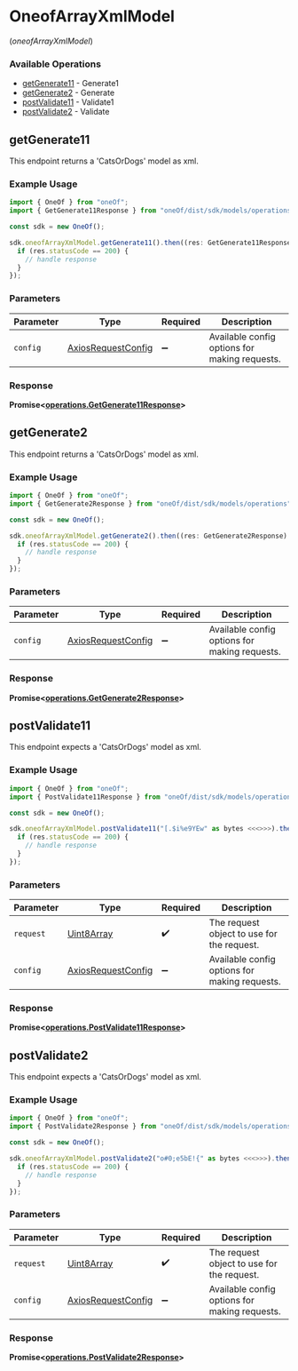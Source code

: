 # OneofArrayXmlModel
(*oneofArrayXmlModel*)

### Available Operations

* [getGenerate11](#getgenerate11) - Generate1
* [getGenerate2](#getgenerate2) - Generate
* [postValidate11](#postvalidate11) - Validate1
* [postValidate2](#postvalidate2) - Validate

## getGenerate11

This endpoint returns a 'CatsOrDogs' model as xml.

### Example Usage

```typescript
import { OneOf } from "oneOf";
import { GetGenerate11Response } from "oneOf/dist/sdk/models/operations";

const sdk = new OneOf();

sdk.oneofArrayXmlModel.getGenerate11().then((res: GetGenerate11Response) => {
  if (res.statusCode == 200) {
    // handle response
  }
});
```

### Parameters

| Parameter                                                    | Type                                                         | Required                                                     | Description                                                  |
| ------------------------------------------------------------ | ------------------------------------------------------------ | ------------------------------------------------------------ | ------------------------------------------------------------ |
| `config`                                                     | [AxiosRequestConfig](https://axios-http.com/docs/req_config) | :heavy_minus_sign:                                           | Available config options for making requests.                |


### Response

**Promise<[operations.GetGenerate11Response](../../models/operations/getgenerate11response.md)>**


## getGenerate2

This endpoint returns a 'CatsOrDogs' model as xml.

### Example Usage

```typescript
import { OneOf } from "oneOf";
import { GetGenerate2Response } from "oneOf/dist/sdk/models/operations";

const sdk = new OneOf();

sdk.oneofArrayXmlModel.getGenerate2().then((res: GetGenerate2Response) => {
  if (res.statusCode == 200) {
    // handle response
  }
});
```

### Parameters

| Parameter                                                    | Type                                                         | Required                                                     | Description                                                  |
| ------------------------------------------------------------ | ------------------------------------------------------------ | ------------------------------------------------------------ | ------------------------------------------------------------ |
| `config`                                                     | [AxiosRequestConfig](https://axios-http.com/docs/req_config) | :heavy_minus_sign:                                           | Available config options for making requests.                |


### Response

**Promise<[operations.GetGenerate2Response](../../models/operations/getgenerate2response.md)>**


## postValidate11

This endpoint expects a 'CatsOrDogs' model as xml.

### Example Usage

```typescript
import { OneOf } from "oneOf";
import { PostValidate11Response } from "oneOf/dist/sdk/models/operations";

const sdk = new OneOf();

sdk.oneofArrayXmlModel.postValidate11("[.$i%e9YEw" as bytes <<<>>>).then((res: PostValidate11Response) => {
  if (res.statusCode == 200) {
    // handle response
  }
});
```

### Parameters

| Parameter                                                    | Type                                                         | Required                                                     | Description                                                  |
| ------------------------------------------------------------ | ------------------------------------------------------------ | ------------------------------------------------------------ | ------------------------------------------------------------ |
| `request`                                                    | [Uint8Array](../../models//.md)                              | :heavy_check_mark:                                           | The request object to use for the request.                   |
| `config`                                                     | [AxiosRequestConfig](https://axios-http.com/docs/req_config) | :heavy_minus_sign:                                           | Available config options for making requests.                |


### Response

**Promise<[operations.PostValidate11Response](../../models/operations/postvalidate11response.md)>**


## postValidate2

This endpoint expects a 'CatsOrDogs' model as xml.

### Example Usage

```typescript
import { OneOf } from "oneOf";
import { PostValidate2Response } from "oneOf/dist/sdk/models/operations";

const sdk = new OneOf();

sdk.oneofArrayXmlModel.postValidate2("o#0;e5bE!{" as bytes <<<>>>).then((res: PostValidate2Response) => {
  if (res.statusCode == 200) {
    // handle response
  }
});
```

### Parameters

| Parameter                                                    | Type                                                         | Required                                                     | Description                                                  |
| ------------------------------------------------------------ | ------------------------------------------------------------ | ------------------------------------------------------------ | ------------------------------------------------------------ |
| `request`                                                    | [Uint8Array](../../models//.md)                              | :heavy_check_mark:                                           | The request object to use for the request.                   |
| `config`                                                     | [AxiosRequestConfig](https://axios-http.com/docs/req_config) | :heavy_minus_sign:                                           | Available config options for making requests.                |


### Response

**Promise<[operations.PostValidate2Response](../../models/operations/postvalidate2response.md)>**

